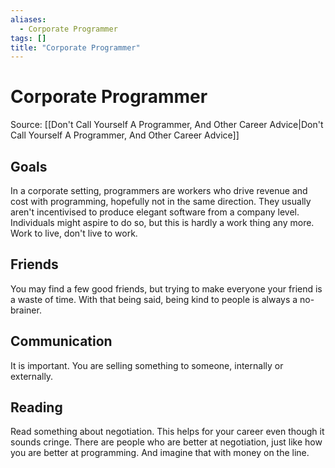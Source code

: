 ```yaml
---
aliases:
  - Corporate Programmer
tags: []
title: "Corporate Programmer"
---
```


# Corporate Programmer

Source: [[Don't Call Yourself A Programmer, And Other Career Advice|Don't Call Yourself A Programmer, And Other Career Advice]]

## Goals
In a corporate setting, programmers are workers who drive revenue and cost with programming, hopefully not in the same direction. They usually aren't incentivised to produce elegant software from a company level. Individuals might aspire to do so, but this is hardly a work thing any more. Work to live, don't live to work.

## Friends
You may find a few good friends, but trying to make everyone your friend is a waste of time. With that being said, being kind to people is always a no-brainer.

## Communication
It is important. You are selling something to someone, internally or externally.

## Reading
Read something about negotiation. This helps for your career even though it sounds cringe. There are people who are better at negotiation, just like how you are better at programming. And imagine that with money on the line.